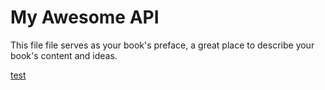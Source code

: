 # My Awesome API

This file file serves as your book's preface, a great place to describe your book's content and ideas.

[test](./test.html)

